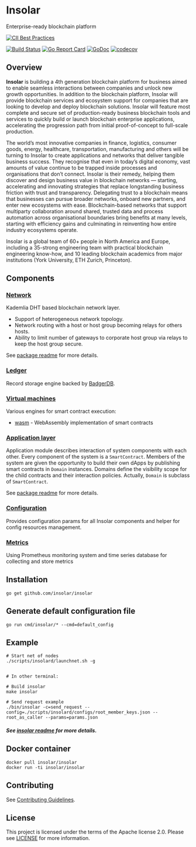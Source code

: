 Insolar
===============
Enterprise-ready blockchain platform

[![CII Best Practices](https://bestpractices.coreinfrastructure.org/projects/2150/badge)](https://bestpractices.coreinfrastructure.org/projects/2150)

[![Build Status](https://travis-ci.org/insolar/insolar.svg?branch=master)](https://travis-ci.org/insolar/insolar)
[![Go Report Card](https://goreportcard.com/badge/github.com/insolar/insolar)](https://goreportcard.com/report/github.com/insolar/insolar)
[![GoDoc](https://godoc.org/github.com/insolar/insolar?status.svg)](https://godoc.org/github.com/insolar/insolar)
[![codecov](https://codecov.io/gh/insolar/insolar/branch/master/graph/badge.svg)](https://codecov.io/gh/insolar/insolar)


Overview
--------
**Insolar** is building a 4th generation blockchain platform for business aimed to enable seamless interactions between companies and unlock new growth opportunities. In addition to the blockchain platform, Insolar will provide blockchain services and ecosystem support for companies that are looking to develop and deploy blockchain solutions. Insolar will feature most complete and secure set of production-ready business blockchain tools and services to quickly build or launch blockchain enterprise applications, accelerating the progression path from initial proof-of-concept to full-scale production.

The world’s most innovative companies in finance, logistics, consumer goods, energy, healthcare, transportation, manufacturing and others will be turning to Insolar to create applications and networks that deliver tangible business success. They recognise that even in today’s digital economy, vast amounts of value continue to be trapped inside processes and organisations that don’t connect. Insolar is their remedy, helping them discover and design business value in blockchain networks — starting, accelerating and innovating strategies that replace longstanding business friction with trust and transparency. Delegating trust to a blockchain means that businesses can pursue broader networks, onboard new partners, and enter new ecosystems with ease. Blockchain-based networks that support multiparty collaboration around shared, trusted data and process automation across organisational boundaries bring benefits at many levels, starting with efficiency gains and culminating in reinventing how entire industry ecosystems operate.

Insolar is a global team of 60+ people in North America and Europe, including a 35-strong engineering team with practical blockchain engineering know-how, and 10 leading blockchain academics from major institutions (York University, ETH Zurich, Princeton).


Components
----------
### [Network](network/dhtnetwork)
Kademlia DHT based blockchain network layer.
 - Support of heterogeneous network topology.
 - Network routing with a host or host group becoming relays for others hosts.
 - Ability to limit number of gateways to corporate host group via relays
   to keep the host group secure.

See [package readme](network/dhtnetwork) for more details.


### [Ledger](ledger)
Record storage engine backed by [BadgerDB](https://github.com/dgraph-io/badger).


### [Virtual machines](vm)
Various engines for smart contract execution:
 - [wasm](vm/wasm) - WebAssembly implementation of smart contracts


### [Application layer](application)
Application module describes interaction of system components with each other.
Every component of the system is a `SmartContract`. Members of the system are given the opportunity to build their own dApps by publishing smart contracts in `Domain` instances.
Domains define the visibility scope for the child contracts and their interaction policies. Actually, `Domain` is subclass of `SmartContract`.

See [package readme](application) for more details.


### [Configuration](configuration)

Provides configuration params for all Insolar components and helper for config resources management.


### [Metrics](metrics)

Using Prometheus monitoring system and time series database for collecting and store metrics


Installation
------------

    go get github.com/insolar/insolar


Generate default configuration file
------------

    go run cmd/insolar/* --cmd=default_config

Example
------------
    # Start net of nodes
    ./scripts/insolard/launchnet.sh -g


    # In other terminal:
    
    # Build insolar
    make insolar
  
    # Send request example
    ./bin/insolar -c=send_request --config=./scripts/insolard/configs/root_member_keys.json --root_as_caller --params=params.json

   ##### See [insolar readme](cmd/insolar) for more details. 

Docker container
------------

    docker pull insolar/insolar
    docker run -ti insolar/insolar


Contributing
------------
See [Contributing Guidelines](.github/CONTRIBUTING.md).


License
-------
This project is licensed under the terms of the Apache license 2.0.
Please see [LICENSE](LICENSE) for more information.
